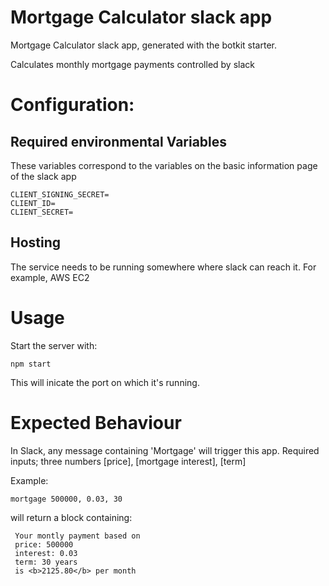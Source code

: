 # Mortgage Calculator slack app

Mortgage Calculator slack app, generated with the botkit starter. 

Calculates monthly mortgage payments controlled by slack

# Configuration:

## Required environmental Variables

These variables correspond to the variables on the basic information page of the slack app 

    CLIENT_SIGNING_SECRET=
    CLIENT_ID=
    CLIENT_SECRET=

## Hosting

The service needs to be running somewhere where slack can reach it. For example, AWS EC2

# Usage

Start the server with:
    
    npm start

This will inicate the port on which it's running.

# Expected Behaviour

In Slack, any message containing 'Mortgage' will trigger this app.
Required inputs; three numbers [price], [mortgage interest], [term]

Example:
    
    mortgage 500000, 0.03, 30

will return a block containing: 

     Your montly payment based on
     price: 500000
     interest: 0.03
     term: 30 years
     is <b>2125.80</b> per month

